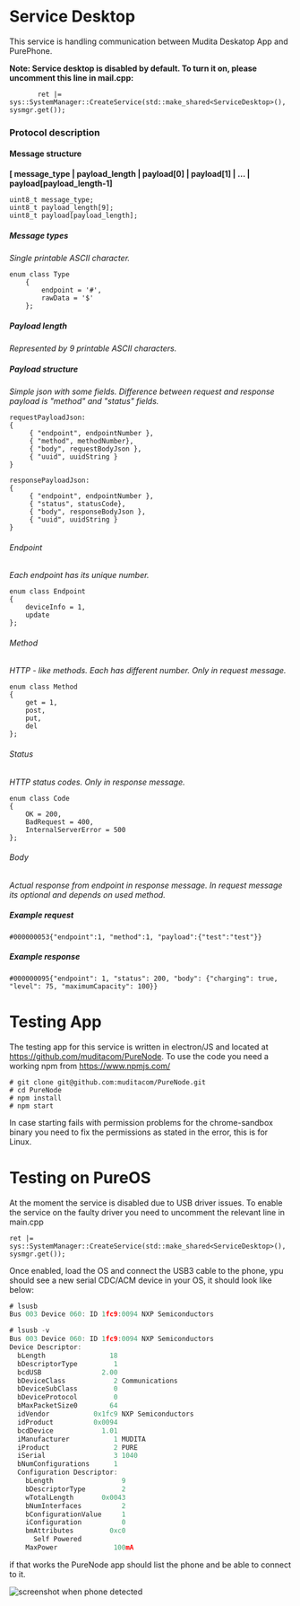 Service Desktop
=================

This service is handling communication between Mudita Deskatop App and PurePhone.

**Note:
Service desktop is disabled by default.
To turn it on, please uncomment this line in mail.cpp:**

`        ret |= sys::SystemManager::CreateService(std::make_shared<ServiceDesktop>(), sysmgr.get());
`

### Protocol description

#### Message structure

**[ message_type | payload_length | payload[0] | payload[1] | ... | payload[payload_length-1]**

```
uint8_t message_type;
uint8_t payload_length[9];
uint8_t payload[payload_length];
```

##### Message types
*Single printable ASCII character.*
```
enum class Type
    {
        endpoint = '#',
        rawData = '$'
    };
```
##### Payload length
*Represented by 9 printable ASCII characters.*

##### Payload structure
*Simple json with some fields. Difference between request and response payload is "method" and "status" fields.*
```
requestPayloadJson:
{
     { "endpoint", endpointNumber },
     { "method", methodNumber}, 
     { "body", requestBodyJson },
     { "uuid", uuidString }
}
```
```
responsePayloadJson:
{
     { "endpoint", endpointNumber },
     { "status", statusCode}, 
     { "body", responseBodyJson },
     { "uuid", uuidString }
}
```
###### Endpoint
*Each endpoint has its unique number.*

```
enum class Endpoint
{
    deviceInfo = 1,
    update
};
```

###### Method
*HTTP - like methods. Each has different number. Only in request message.*

```
enum class Method
{
    get = 1,
    post,
    put,
    del
};
```

###### Status
*HTTP status codes. Only in response message.*

```
enum class Code
{
    OK = 200,
    BadRequest = 400,
    InternalServerError = 500
};
```

###### Body
*Actual response from endpoint in response message. In request message its optional and depends on used method.*

##### Example request

```#000000053{"endpoint":1, "method":1, "payload":{"test":"test"}}```

##### Example response

```#000000095{"endpoint": 1, "status": 200, "body": {"charging": true, "level": 75, "maximumCapacity": 100}}```

Testing App
=================
The testing app for this service is written in electron/JS and located
at https://github.com/muditacom/PureNode.
To use the code you need a working npm from https://www.npmjs.com/

```
# git clone git@github.com:muditacom/PureNode.git
# cd PureNode
# npm install
# npm start
```

In case starting fails with permission problems for the chrome-sandbox binary you need to fix
the permissions as stated in the error, this is for Linux.

Testing on PureOS
=================
At the moment the service is disabled due to USB driver issues. To enable the
service on the faulty driver you need to uncomment the relevant line in main.cpp

````
ret |= sys::SystemManager::CreateService(std::make_shared<ServiceDesktop>(), sysmgr.get());

````
Once enabled, load the OS and connect the USB3 cable to the phone, ypu should see
a new serial CDC/ACM device in your OS, it should look like below:
````asm
# lsusb
Bus 003 Device 060: ID 1fc9:0094 NXP Semiconductors 

# lsusb -v
Bus 003 Device 060: ID 1fc9:0094 NXP Semiconductors 
Device Descriptor:
  bLength                18
  bDescriptorType         1
  bcdUSB               2.00
  bDeviceClass            2 Communications
  bDeviceSubClass         0 
  bDeviceProtocol         0 
  bMaxPacketSize0        64
  idVendor           0x1fc9 NXP Semiconductors
  idProduct          0x0094 
  bcdDevice            1.01
  iManufacturer           1 MUDITA
  iProduct                2 PURE
  iSerial                 3 1040
  bNumConfigurations      1
  Configuration Descriptor:
    bLength                 9
    bDescriptorType         2
    wTotalLength       0x0043
    bNumInterfaces          2
    bConfigurationValue     1
    iConfiguration          0 
    bmAttributes         0xc0
      Self Powered
    MaxPower              100mA

````

if that works the PureNode app should list the phone and be able to connect to it.

![screenshot when phone detected](/module-services/service-desktop/doc/pure_update_manual_0.jpg)
